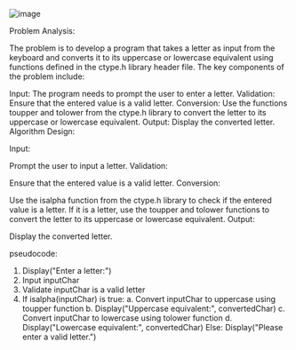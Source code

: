 ![image](https://github.com/SWEG-2015EC-Batch/Code-Warrior/assets/149233683/2dc802e8-9461-4e2d-879b-ed5e501615eb)














Problem Analysis:

The problem is to develop a program that takes a letter as input from the keyboard and converts it to its uppercase or lowercase equivalent using functions defined in the ctype.h library header file. The key components of the problem include:

Input: The program needs to prompt the user to enter a letter.
Validation: Ensure that the entered value is a valid letter.
Conversion: Use the functions toupper and tolower from the ctype.h library to convert the letter to its uppercase or lowercase equivalent.
Output: Display the converted letter.
Algorithm Design:

Input:

Prompt the user to input a letter.
Validation:

Ensure that the entered value is a valid letter.
Conversion:

Use the isalpha function from the ctype.h library to check if the entered value is a letter.
If it is a letter, use the toupper and tolower functions to convert the letter to its uppercase or lowercase equivalent.
Output:

Display the converted letter.


pseudocode:
1. Display("Enter a letter:")
2. Input inputChar
3. Validate inputChar is a valid letter
4. If isalpha(inputChar) is true:
     a. Convert inputChar to uppercase using toupper function
     b. Display("Uppercase equivalent:", convertedChar)
     c. Convert inputChar to lowercase using tolower function
     d. Display("Lowercase equivalent:", convertedChar)
   Else:
     Display("Please enter a valid letter.")




